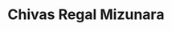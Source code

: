 ---
layout: recipe
title: Chivas Regal Mizunara
category: Scotch - Other
aged: 12
abv: 40
distillery: Chivas Brothers
distillery-location: Keith, UK
nose:
palate:
finish:
tag:
    - asian
    - japanese
    - blend
---